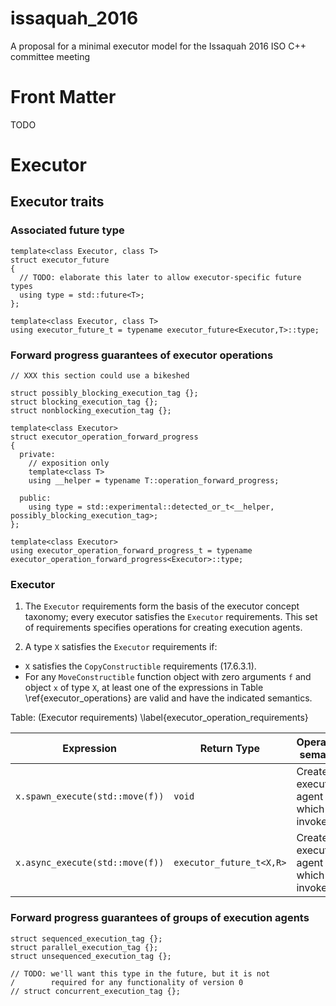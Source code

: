 # issaquah_2016
A proposal for a minimal executor model for the Issaquah 2016 ISO C++ committee meeting

# Front Matter

TODO

# Executor

## Executor traits

### Associated future type

    template<class Executor, class T>
    struct executor_future
    {
      // TODO: elaborate this later to allow executor-specific future types
      using type = std::future<T>;
    };
    
    template<class Executor, class T>
    using executor_future_t = typename executor_future<Executor,T>::type;

### Forward progress guarantees of executor operations

    // XXX this section could use a bikeshed

    struct possibly_blocking_execution_tag {};
    struct blocking_execution_tag {};
    struct nonblocking_execution_tag {};
    
    template<class Executor>
    struct executor_operation_forward_progress
    {
      private:
        // exposition only
        template<class T>
        using __helper = typename T::operation_forward_progress;
    
      public:
        using type = std::experimental::detected_or_t<__helper, possibly_blocking_execution_tag>;
    };

    template<class Executor>
    using executor_operation_forward_progress_t = typename executor_operation_forward_progress<Executor>::type;

### Executor

1. The `Executor` requirements form the basis of the executor concept taxonomy;
   every executor satisfies the `Executor` requirements. This set of
   requirements specifies operations for creating execution agents.

2. A type `X` satisfies the `Executor` requirements if:
  * `X` satisfies the `CopyConstructible` requirements (17.6.3.1).
  * For any `MoveConstructible` function object with zero arguments `f` and object `x` of type `X`,
    at least one of the expressions in Table \ref{executor_operations} are valid and have the indicated semantics.

Table: (Executor requirements) \label{executor_operation_requirements}


| Expression                       | Return Type              |  Operational semantics                          | Assertion/note/pre-/post-condition                                                                                              |
|----------------------------------|--------------------------|-------------------------------------------------|---------------------------------------------------------------------------------------------------------------------------------|
| `x.spawn_execute(std::move(f))`  | `void`                   |  Creates an execution agent which invokes `f()` | Effects: blocks the forward progress of the caller until `f` is finished as given by `executor_operation_forward_progress_t<X>` |
| `x.async_execute(std::move(f))`  | `executor_future_t<X,R>` |  Creates an execution agent which invokes `f()` | Effects: blocks the forward progress of the caller until `f` is finished as given by `executor_operation_forward_progress_t<X>` |

### Forward progress guarantees of groups of execution agents

    struct sequenced_execution_tag {};
    struct parallel_execution_tag {};
    struct unsequenced_execution_tag {};

    // TODO: we'll want this type in the future, but it is not
    /        required for any functionality of version 0
    // struct concurrent_execution_tag {};

